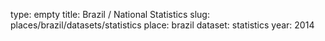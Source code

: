 type: empty
title: Brazil / National Statistics
slug: places/brazil/datasets/statistics
place: brazil
dataset: statistics
year: 2014
